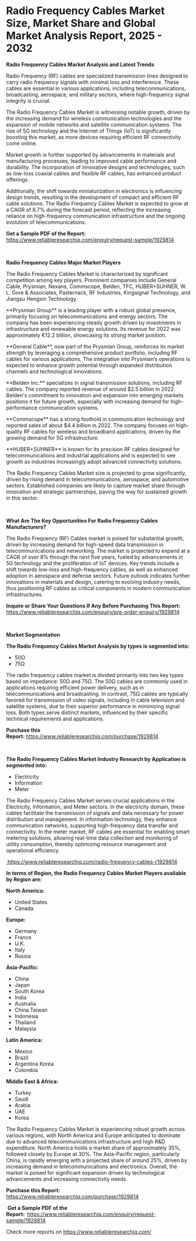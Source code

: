 <p><h1>Radio Frequency Cables Market Size, Market Share and Global Market Analysis Report, 2025 - 2032</h1></p><p><strong>Radio Frequency Cables Market Analysis and Latest Trends</strong></p>
<p><p>Radio Frequency (RF) cables are specialized transmission lines designed to carry radio frequency signals with minimal loss and interference. These cables are essential in various applications, including telecommunications, broadcasting, aerospace, and military sectors, where high-frequency signal integrity is crucial. </p><p>The Radio Frequency Cables Market is witnessing notable growth, driven by the increasing demand for wireless communication technologies and the expansion of mobile networks and satellite communication systems. The rise of 5G technology and the Internet of Things (IoT) is significantly boosting this market, as more devices requiring efficient RF connectivity come online.</p><p>Market growth is further supported by advancements in materials and manufacturing processes, leading to improved cable performance and durability. The incorporation of innovative designs and technologies, such as low-loss coaxial cables and flexible RF cables, has enhanced product offerings. </p><p>Additionally, the shift towards miniaturization in electronics is influencing design trends, resulting in the development of compact and efficient RF cable solutions. The Radio Frequency Cables Market is expected to grow at a CAGR of 8.7% during the forecast period, reflecting the increasing reliance on high-frequency communication infrastructure and the ongoing evolution of telecommunications.</p></p>
<p><strong>Get a Sample PDF of the Report:&nbsp;</strong> <a href="https://www.reliableresearchiq.com/enquiry/request-sample/1929814?utm_campaign=104&utm_medium=2&utm_source=Github&utm_content=ia&utm_term=16012025&utm_id=radio-frequency-cables">https://www.reliableresearchiq.com/enquiry/request-sample/1929814</a></p>
<p>&nbsp;</p>
<p><strong>Radio Frequency Cables Major Market Players</strong></p>
<p><p>The Radio Frequency Cables Market is characterized by significant competition among key players. Prominent companies include General Cable, Prysmian, Nexans, Commscope, Belden, TFC, HUBER+SUHNER, W. L. Gore & Associates, Pasternack, RF Industries, Kingsignal Technology, and Jiangsu Hengxin Technology. </p><p>**Prysmian Group** is a leading player with a robust global presence, primarily focusing on telecommunications and energy sectors. The company has been experiencing steady growth driven by investments in infrastructure and renewable energy solutions. Its revenue for 2022 was approximately €12.2 billion, showcasing its strong market position.</p><p>**General Cable**, now part of the Prysmian Group, reinforces its market strength by leveraging a comprehensive product portfolio, including RF cables for various applications. The integration into Prysmian’s operations is expected to enhance growth potential through expanded distribution channels and technological innovations.</p><p>**Belden Inc.** specializes in signal transmission solutions, including RF cables. The company reported revenue of around $2.5 billion in 2022. Belden's commitment to innovation and expansion into emerging markets positions it for future growth, especially with increasing demand for high-performance communication systems.</p><p>**Commscope** has a strong foothold in communication technology and reported sales of about $4.4 billion in 2022. The company focuses on high-quality RF cables for wireless and broadband applications, driven by the growing demand for 5G infrastructure.</p><p>**HUBER+SUHNER** is known for its precision RF cables designed for telecommunications and industrial applications and is expected to see growth as industries increasingly adopt advanced connectivity solutions.</p><p>The Radio Frequency Cables Market size is projected to grow significantly, driven by rising demand in telecommunications, aerospace, and automotive sectors. Established companies are likely to capture market share through innovation and strategic partnerships, paving the way for sustained growth in this sector.</p></p>
<p>&nbsp;</p>
<p><strong>What Are The Key Opportunities For Radio Frequency Cables Manufacturers?</strong></p>
<p><p>The Radio Frequency (RF) Cables market is poised for substantial growth, driven by increasing demand for high-speed data transmission in telecommunications and networking. The market is projected to expand at a CAGR of over 8% through the next five years, fueled by advancements in 5G technology and the proliferation of IoT devices. Key trends include a shift towards low-loss and high-frequency cables, as well as enhanced adoption in aerospace and defense sectors. Future outlook indicates further innovations in materials and design, catering to evolving industry needs, thus positioning RF cables as critical components in modern communication infrastructures.</p></p>
<p><strong>Inquire or Share Your Questions If Any Before Purchasing This Report:</strong> <a href="https://www.reliableresearchiq.com/enquiry/pre-order-enquiry/1929814?utm_campaign=104&utm_medium=2&utm_source=Github&utm_content=ia&utm_term=16012025&utm_id=radio-frequency-cables">https://www.reliableresearchiq.com/enquiry/pre-order-enquiry/1929814</a></p>
<p>&nbsp;</p>
<p><strong>Market Segmentation</strong></p>
<p><strong>The Radio Frequency Cables Market Analysis by types is segmented into:</strong></p>
<p><ul><li>50Ω</li><li>75Ω</li></ul></p>
<p><p>The radio frequency cables market is divided primarily into two key types based on impedance: 50Ω and 75Ω. The 50Ω cables are commonly used in applications requiring efficient power delivery, such as in telecommunications and broadcasting. In contrast, 75Ω cables are typically favored for transmission of video signals, including in cable television and satellite systems, due to their superior performance in minimizing signal loss. Both types serve distinct markets, influenced by their specific technical requirements and applications.</p></p>
<p><strong>Purchase this Report:&nbsp;</strong><a href="https://www.reliableresearchiq.com/purchase/1929814?utm_campaign=104&utm_medium=2&utm_source=Github&utm_content=ia&utm_term=16012025&utm_id=radio-frequency-cables">https://www.reliableresearchiq.com/purchase/1929814</a></p>
<p>&nbsp;</p>
<p><strong>The Radio Frequency Cables Market Industry Research by Application is segmented into:</strong></p>
<p><ul><li>Electricity</li><li>Information</li><li>Meter</li></ul></p>
<p><p>The Radio Frequency Cables Market serves crucial applications in the Electricity, Information, and Meter sectors. In the electricity domain, these cables facilitate the transmission of signals and data necessary for power distribution and management. In information technology, they enhance communication networks, supporting high-frequency data transfer and connectivity. In the meter market, RF cables are essential for enabling smart metering solutions, allowing real-time data collection and monitoring of utility consumption, thereby optimizing resource management and operational efficiency.</p></p>
<p><a href="https://www.reliableresearchiq.com/radio-frequency-cables-r1929814?utm_campaign=104&utm_medium=2&utm_source=Github&utm_content=ia&utm_term=16012025&utm_id=radio-frequency-cables">&nbsp;https://www.reliableresearchiq.com/radio-frequency-cables-r1929814</a></p>
<p><strong>In terms of Region, the Radio Frequency Cables Market Players available by Region are:</strong></p>
<p>
    <p> <strong> North America: </strong>
        <ul>
            <li>United States</li>
            <li>Canada</li>
        </ul>
        </p> 
    <p> <strong> Europe: </strong>
        <ul>
            <li>Germany</li>
            <li>France</li>
            <li>U.K.</li>
            <li>Italy</li>
            <li>Russia</li>
        </ul>
        </p> 
    <p> <strong> Asia-Pacific: </strong>
        <ul>
            <li>China</li>
            <li>Japan</li>
            <li>South Korea</li>
            <li>India</li>
            <li>Australia</li>
            <li>China Taiwan</li>
            <li>Indonesia</li>
            <li>Thailand</li>
            <li>Malaysia</li>
        </ul>
        </p> 
    <p> <strong> Latin America: </strong>
        <ul>
            <li>Mexico</li>
            <li>Brazil</li>
            <li>Argentina Korea</li>
            <li>Colombia</li>
        </ul>
        </p> 
    <p> <strong> Middle East & Africa: </strong>
        <ul>
            <li>Turkey</li>
            <li>Saudi</li>
            <li>Arabia</li>
            <li>UAE</li>
            <li>Korea</li>
        </ul>
    </p>
    </p>
<p><p>The Radio Frequency Cables Market is experiencing robust growth across various regions, with North America and Europe anticipated to dominate due to advanced telecommunications infrastructure and high R&D expenditure. North America holds a market share of approximately 35%, followed closely by Europe at 30%. The Asia-Pacific region, particularly China, is rapidly emerging with a projected share of around 25%, driven by increasing demand in telecommunications and electronics. Overall, the market is poised for significant expansion driven by technological advancements and increasing connectivity needs.</p></p>
<p><strong>Purchase this Report: </strong><a href="https://www.reliableresearchiq.com/purchase/1929814?utm_campaign=104&utm_medium=2&utm_source=Github&utm_content=ia&utm_term=16012025&utm_id=radio-frequency-cables">https://www.reliableresearchiq.com/purchase/1929814</a></p>
<p>&nbsp;<strong>Get a Sample PDF of the Report:&nbsp;&nbsp;</strong><a href="https://www.reliableresearchiq.com/enquiry/request-sample/1929814?utm_campaign=104&utm_medium=2&utm_source=Github&utm_content=ia&utm_term=16012025&utm_id=radio-frequency-cables">https://www.reliableresearchiq.com/enquiry/request-sample/1929814</a></p>
<p><strong></strong></p>
<p>Check more reports on <a href="https://www.reliableresearchiq.com/?utm_campaign=104&utm_medium=2&utm_source=Github&utm_content=ia&utm_term=16012025&utm_id=radio-frequency-cables">https://www.reliableresearchiq.com/</a></p>